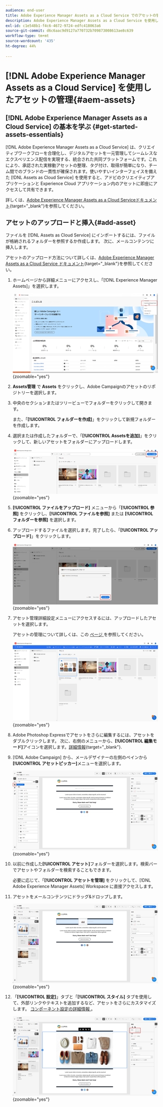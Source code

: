 ```yaml
---
audience: end-user
title: Adobe Experience Manager Assets as a Cloud Service でのアセットの管理
description: Adobe Experience Manager Assets as a Cloud Service を使用してアセットを管理する方法を学ぶ
exl-id: c1e548b1-f4c6-4672-9724-edfc418063a6
source-git-commit: d6c6aac9d9127a770732b709873008613ae8c639
workflow-type: tm+mt
source-wordcount: '435'
ht-degree: 44%

---
```


# [!DNL Adobe Experience Manager Assets as a Cloud Service] を使用したアセットの管理{#aem-assets}

## [!DNL Adobe Experience Manager Assets as a Cloud Service] の基本を学ぶ {#get-started-assets-essentials}

[!DNL Adobe Experience Manager Assets as a Cloud Service] は、クリエイティブワークフローを合理化し、デジタルアセットを一元管理してシームレスなエクスペリエンス配信を実現する、統合された共同プラットフォームです。これにより、承認された実稼動アセットの整理、タグ付け、取得が簡単になり、チーム間でのブランドの一貫性が確保されます。使いやすいインターフェイスを備えた [!DNL Assets as Cloud Service] を使用すると、アドビのクリエイティブアプリケーションと Experience Cloud アプリケーション内のアセットに即座にアクセスして共有できます。

詳しくは、[Adobe Experience Manager Assets as a Cloud Serviceドキュメント](https://experienceleague.adobe.com/docs/experience-manager-cloud-service/content/assets/home.html?lang=ja){target="_blank"}を参照してください。

## アセットのアップロードと挿入{#add-asset}

ファイルを [!DNL Assets as Cloud Service] にインポートするには、ファイルが格納されるフォルダーを参照するか作成します。 次に、メールコンテンツに挿入します。

アセットのアップロード方法について詳しくは、[Adobe Experience Manager Assets as a Cloud Service ドキュメント](https://experienceleague.adobe.com/docs/experience-manager-cloud-service/content/assets/assets-view/add-delete-assets-view.html?lang=ja){target="_blank"}を参照してください。

1. ホームページから詳細メニューにアクセスし、「[!DNL Experience Manager Assets]」を選択します。

   ![Adobe Experience Manager Assetsの詳細メニューを示したスクリーンショット ](assets/assets_1.png){zoomable="yes"}

1. **Assets管理** で **Assets** をクリックし、Adobe Campaignのアセットのリポジトリーを選択します。

1. 中央のセクションまたはツリービューでフォルダーをクリックして開きます。

   また、「**[!UICONTROL フォルダーを作成]**」をクリックして新規フォルダーを作成します。

1. 選択または作成したフォルダーで、「**[!UICONTROL Assetsを追加]**」をクリックして、新しいアセットをフォルダーにアップロードします。

   ![Adobe Experience Manager Assetsの「Assetsを追加」オプションを示すスクリーンショット ](assets/assets_2.png){zoomable="yes"}

1. **[!UICONTROL ファイルをアップロード]** メニューから「**[!UICONTROL 参照]** をクリックし、**[!UICONTROL ファイルを参照]** または **[!UICONTROL フォルダーを参照]** を選択します。

1. アップロードするファイルを選択します。完了したら、「**[!UICONTROL アップロード]**」をクリックします。

   ![Adobe Experience Manager Assetsでのファイルのアップロードプロセスを示したスクリーンショット ](assets/assets_3.png){zoomable="yes"}

1. アセット管理詳細設定メニューにアクセスするには、アップロードしたアセットを選択します。

   アセットの管理について詳しくは、この [ ページ ](https://experienceleague.adobe.com/docs/experience-manager-cloud-service/content/assets/assets-view/manage-organize-assets-view.html?lang=ja) を参照してください。

   ![Adobe Experience Manager Assetsの詳細なアセット管理メニューを示したスクリーンショット ](assets/assets_4.png){zoomable="yes"}

1. Adobe Photoshop Expressでアセットをさらに編集するには、アセットをダブルクリックします。 次に、右側のメニューから、**[!UICONTROL 編集モード]**&#x200B;アイコンを選択します。[詳細情報](https://experienceleague.adobe.com/docs/experience-manager-cloud-service/content/assets/assets-view/edit-images-assets-view.html?lang=ja#edit-using-express){target="_blank"}.

1. [!DNL Adobe Campaign] から、メールデザイナーの左側のペインから&#x200B;**[!UICONTROL アセットピッカー]**&#x200B;メニューを選択します。

   ![Adobe Campaignのアセットピッカーメニューを示すスクリーンショット ](assets/assets_6.png){zoomable="yes"}

1. 以前に作成した&#x200B;**[!UICONTROL アセット]**&#x200B;フォルダーを選択します。検索バーでアセットやフォルダーを検索することもできます。

   必要に応じて、「**[!UICONTROL アセットを管理]** をクリックして、[!DNL Adobe Experience Manager Assets] Workspace に直接アクセスします。

1. アセットをメールコンテンツにドラッグ&amp;ドロップします。

   ![Adobe Campaignのアセットのドラッグ&amp;ドロップ機能を示したスクリーンショット ](assets/assets_5.png){zoomable="yes"}

1. 「**[!UICONTROL 設定]**」タブと「**[!UICONTROL スタイル]** タブを使用して、外部リンクやテキストを追加するなど、アセットをさらにカスタマイズします。 [ コンポーネント設定の詳細情報 ](../email/content-components.md)。

   ![Adobe Campaignのアセットのカスタマイズオプションを示すスクリーンショット ](assets/assets_7.png){zoomable="yes"}